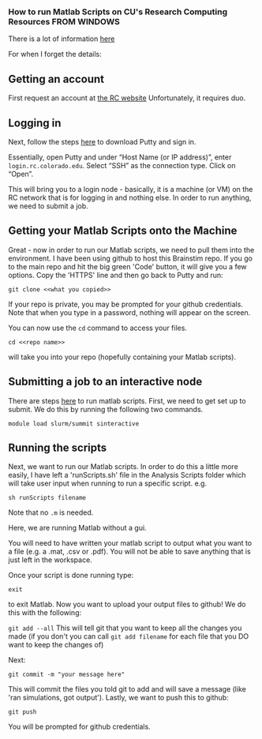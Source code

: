 ### How to run Matlab Scripts on CU's Research Computing Resources FROM WINDOWS

There is a lot of information [here](https://curc.readthedocs.io/en/latest/software/matlab.html)

For when I forget the details:

## Getting an account
First request an account at [the RC website](https://rcamp.rc.colorado.edu/accounts/account-request/create/organization)
Unfortunately, it requires duo.

## Logging in
Next, follow the steps [here](https://curc.readthedocs.io/en/latest/access/logging-in.html) to download Putty and sign in.

Essentially, open Putty and under “Host Name (or IP address)”, enter `login.rc.colorado.edu`. Select “SSH” as the connection type. Click on “Open”.

This will bring you to a login node - basically, it is a machine (or VM) on the RC network that is for logging in and nothing else. In order to run anything, we need to submit a job.

## Getting your Matlab Scripts onto the Machine
Great - now in order to run our Matlab scripts, we need to pull them into the environment. I have been using github to host this Brainstim repo. If you go to the main repo and hit the big green 'Code' button, it will give you a few options. Copy the 'HTTPS' line and then go back to Putty and run:

`git clone <<what you copied>>`

If your repo is private, you may be prompted for your github credentials. Note that when you type in a password, nothing will appear on the screen.

You can now use the `cd` command to access your files.

`cd <<repo name>>`

will take you into your repo (hopefully containing your Matlab scripts).

## Submitting a job to an interactive node
There are steps [here](https://curc.readthedocs.io/en/latest/software/matlab.html) to run matlab scripts.
First, we need to get set up to submit. We do this by running the following two commands.

`module load slurm/summit
sinteractive`

## Running the scripts
Next, we want to run our Matlab scripts. In order to do this a little more easily, I have left a 'runScripts.sh' file in the Analysis Scripts folder which will take user input when running to run a specific script. e.g.

`sh runScripts filename`

Note that no `.m` is needed.

Here, we are running Matlab without a gui.

You will need to have written your matlab script to output what you want to a file (e.g. a .mat, .csv or .pdf). You will not be able to save anything that is just left in the workspace.

Once your script is done running type:

`exit`

to exit Matlab. Now you want to upload your output files to github! We do this with the following:

`git add --all`
This will tell git that you want to keep all the changes you made (if you don't you can call `git add filename` for each file that you DO want to keep the changes of)

Next:

`git commit -m "your message here"`

This will commit the files you told git to add and will save a message (like 'ran simulations, got output'). Lastly, we want to push this to github:

`git push`

You will be prompted for github credentials.

